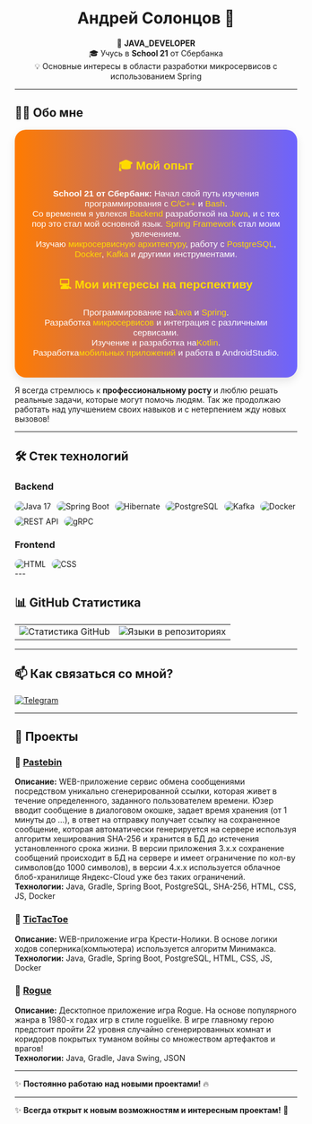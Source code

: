 <h1 align="center">Андрей Солонцов 👋</h1>

<p align="center">
  🚀 <strong>JAVA_DEVELOPER</strong>  
  <br>🎓 Учусь в <strong>School 21</strong> от Сбербанка  
  <br>💡 Основные интересы в области разработки микросервисов с использованием Spring  
</p>

---

## 👨‍💻 Обо мне

<div style="background: linear-gradient(to right, #ff7b00, #6c63ff); padding: 20px; border-radius: 20px; box-shadow: 0 6px 15px rgba(0, 0, 0, 0.1); color: white; font-family: 'Arial', sans-serif;">
  
  <h3 style="font-size: 1.5em; text-align: center; color: #ffdb00;">🎓 Мой опыт</h3>
  <ul style="font-size: 1.1em; list-style-type: none; padding: 0; text-align: center; color: #fff;">
    <li><strong>School 21 от Сбербанк:</strong> Начал свой путь изучения программирования с <span style="color: #ffdb00;">C/С++</span> и <span style="color: #ffdb00;">Bash</span>.</li>
    <li>Со временем я увлекся <span style="color: #ffdb00;">Backend</span> разработкой на <span style="color: #ffdb00;">Java</span>, и с тех пор это стал мой основной язык. <span style="color: #ffdb00;">Spring Framework</span> стал моим увлечением.</li>
    <li>Изучаю <span style="color: #ffdb00;">микросервисную архитектуру</span>, работу с <span style="color: #ffdb00;">PostgreSQL</span>, <span style="color: #ffdb00;">Docker</span>, <span style="color: #ffdb00;">Kafka</span> и другими инструментами.</li>
  </ul>
  
  <h3 style="font-size: 1.5em; text-align: center; color: #ffdb00;">💻 Мои интересы на перспективу</h3>
  <ul style="font-size: 1.1em; list-style-type: none; padding: 0; text-align: center; color: #fff;">
    <li>Программирование на<span style="color: #ffdb00;">Java</span> и <span style="color: #ffdb00;">Spring</span>.</li>
    <li>Разработка <span style="color: #ffdb00;">микросервисов</span> и интеграция с различными сервисами.</li>
    <li>Изучение и разработка на<span style="color: #ffdb00;">Kotlin</span>.</li>
    <li>Разработка<span style="color: #ffdb00;">мобильных приложений</span> и работа в AndroidStudio.</li>
  </ul>
</div>

Я всегда стремлюсь к **профессиональному росту** и люблю решать реальные задачи, которые могут помочь людям.
Так же продолжаю работать над улучшением своих навыков и с нетерпением жду новых вызовов! 

---

## 🛠️ Стек технологий  

### Backend  
<div style="display: flex; flex-wrap: wrap; gap: 10px;">
  <img src="https://img.shields.io/badge/Java-21-blue?style=flat&logo=java&logoColor=white" alt="Java 17" style="border-radius: 10px;">
  <img src="https://img.shields.io/badge/Spring%20Boot-3.4-green?style=flat&logo=springboot&logoColor=white" alt="Spring Boot" style="border-radius: 10px;">
  <img src="https://img.shields.io/badge/Hibernate-5.6-59666C?style=flat&logo=hibernate&logoColor=white" alt="Hibernate" style="border-radius: 10px;">
  <img src="https://img.shields.io/badge/PostgreSQL-14-336791?style=flat&logo=postgresql&logoColor=white" alt="PostgreSQL" style="border-radius: 10px;">
  <img src="https://img.shields.io/badge/Kafka-2.8-231F20?style=flat&logo=apachekafka&logoColor=white" alt="Kafka" style="border-radius: 10px;">
  <img src="https://img.shields.io/badge/Docker-20-2496ED?style=flat&logo=docker&logoColor=white" alt="Docker" style="border-radius: 10px;">
  <img src="https://img.shields.io/badge/REST-API-25D366?style=flat&logo=api&logoColor=white" alt="REST API" style="border-radius: 10px;">
  <img src="https://img.shields.io/badge/gRPC-5F2E7B?style=flat&logo=grpc&logoColor=white" alt="gRPC" style="border-radius: 10px;">
</div>

### Frontend  
<div style="display: flex; flex-wrap: wrap; gap: 10px;">
  <img src="https://img.shields.io/badge/HTML-5-E34F26?style=flat&logo=html5&logoColor=white" alt="HTML" style="border-radius: 10px;">
  <img src="https://img.shields.io/badge/CSS-3-1572B6?style=flat&logo=css3&logoColor=white" alt="CSS" style="border-radius: 10px;">
</div>
---

## 📊 GitHub Статистика    

<table>
  <tr>
    <td align="center" valign="middle">
      <img src="https://github-readme-stats.vercel.app/api?username=avsolon&show_icons=true&theme=tokyonight" alt="Статистика GitHub">
    </td>
    <td align="center" valign="middle">
      <img src="https://github-readme-stats.vercel.app/api/top-langs/?username=avsolon&layout=compact&theme=tokyonight" alt="Языки в репозиториях">
    </td>
  </tr>
</table>

---

## 📫 Как связаться со мной?  
[![Telegram](https://img.shields.io/badge/Telegram-2CA5E0?style=for-the-badge&logo=telegram&logoColor=white)](https://t.me/avsolon)  
 

---

## 🚀 Проекты  


### 📌 [Pastebin](https://github.com/avsolon/pastebin)
**Описание:** WEB-приложение сервис обмена сообщениями посредством уникально сгенерированной ссылки, которая живет в течение определенного, заданного пользователем времени.
Юзер вводит сообщение в диалоговом окошке, задает время хранения (от 1 минуты до ...), в ответ на отправку получает ссылку на сохраненное сообщение,
которая автоматически генерируется на сервере используя алгоритм хеширования SHA-256 и хранится в БД до истечения установленного срока жизни.
В версии приложения 3.х.х сохранение сообщений происходит в БД на сервере и имеет ограничение по кол-ву символов(до 1000 символов), в версии 4.х.х используется облачное блоб-хранилище Яндекс-Cloud уже без таких ограничений.<br>
**Технологии:** Java, Gradle, Spring Boot, PostgreSQL, SHA-256, HTML, CSS, JS, Docker<br>

### 📌 [TicTacToe](https://github.com/avsolon/tictactoe)
**Описание:** WEB-приложение игра Крести-Нолики. В основе логики ходов соперника(компьютера) используется алгоритм Минимакса.<br>
**Технологии:** Java, Gradle, Spring Boot, PostgreSQL, HTML, CSS, JS, Docker<br>

### 📌 [Rogue](https://github.com/avsolon/rogue)
**Описание:** Десктопное приложение игра Rogue. На основе популярного жанра в 1980-х годах игр в стиле roguelike. В игре главному герою предстоит пройти 22 уровня случайно сгенерированных комнат и коридоров
покрытых туманом войны со множеством артефактов и врагов!<br>
**Технологии:** Java, Gradle, Java Swing, JSON<br>

---


✨ **Постоянно работаю над новыми проектами!** 🔥 

---

✨ **Всегда открыт к новым возможностям и интересным проектам!** 💪


